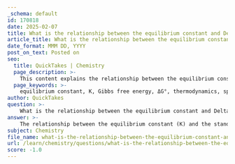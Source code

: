 ```yaml
---
_schema: default
id: 170818
date: 2025-02-07
title: What is the relationship between the equilibrium constant and Delta G in chemical reactions?
article_title: What is the relationship between the equilibrium constant and Delta G in chemical reactions?
date_format: MMM DD, YYYY
post_on_text: Posted on
seo:
  title: QuickTakes | Chemistry
  page_description: >-
    This content explains the relationship between the equilibrium constant (K) and the standard Gibbs free energy change (ΔG°) in chemical reactions, detailing the thermodynamic principles that dictate reaction spontaneity.
  page_keywords: >-
    equilibrium constant, K, Gibbs free energy, ΔG°, thermodynamics, spontaneous reactions, chemical reactions, temperature, gas constant, concentration ratios
author: QuickTakes
question: >-
    What is the relationship between the equilibrium constant and Delta G in chemical reactions?
answer: >-
    The relationship between the equilibrium constant (K) and the standard Gibbs free energy change (ΔG°) in chemical reactions is a fundamental concept in thermodynamics. This relationship is expressed by the equation:\n\n$$\n\Delta G^\circ = -RT \ln K\n$$\n\nWhere:\n- $ \Delta G^\circ $ is the standard Gibbs free energy change,\n- $ R $ is the universal gas constant (approximately 8.314 J/(mol·K)),\n- $ T $ is the absolute temperature in Kelvin,\n- $ K $ is the equilibrium constant of the reaction.\n\n### Explanation of the Relationship:\n\n1. **Equilibrium Constant (K)**: The equilibrium constant is a dimensionless number that reflects the ratio of the concentrations of products to reactants at equilibrium. It is defined as:\n   $$\n   K = \frac{[products]}{[reactants]}\n   $$\n\n2. **Gibbs Free Energy Change (ΔG°)**: The Gibbs free energy change indicates the spontaneity of a reaction. A negative ΔG° value suggests that the reaction is spontaneous under standard conditions, while a positive ΔG° indicates that the reaction is non-spontaneous and requires energy input.\n\n3. **Interpreting the Equation**:\n   - If $ K > 1 $: The reaction favors the formation of products at equilibrium, leading to a negative ΔG° (spontaneous reaction).\n   - If $ K < 1 $: The reaction favors the reactants, resulting in a positive ΔG° (non-spontaneous reaction).\n   - If $ K = 1 $: The system is at equilibrium, and ΔG° is zero.\n\n### Practical Implications:\nThis relationship allows chemists to predict the favorability of reactions based on their equilibrium constants. For example, if a reaction has a high equilibrium constant, it indicates that the products are favored, and thus the reaction is likely to occur spontaneously.\n\nIn summary, the equilibrium constant and ΔG° are intrinsically linked, providing valuable insights into the thermodynamics of chemical reactions and their spontaneity.
subject: Chemistry
file_name: what-is-the-relationship-between-the-equilibrium-constant-and-delta-g-in-chemical-reactions.md
url: /learn/chemistry/questions/what-is-the-relationship-between-the-equilibrium-constant-and-delta-g-in-chemical-reactions
score: -1.0
---
```


&nbsp;
